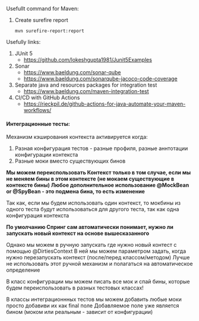 Usefullt command for Maven:

1) Create surefire report

   `mvn surefire-report:report`

Usefully links:

1) JUnit 5
    * https://github.com/lokeshgupta1981/Junit5Examples
2) Sonar
    * https://www.baeldung.com/sonar-qube
    * https://www.baeldung.com/sonarqube-jacoco-code-coverage
3) Separate java and resources packages for integration test
    * https://www.baeldung.com/maven-integration-test
4) CI/CD with GitHub Actions
    * https://rieckpil.de/github-actions-for-java-automate-your-maven-workflows/

#### Интеграционные тесты:

Механизм кэширования контекста активируется когда:

1) Разная конфигурация тестов - разные профиля, разные аннтотации конфигурации контекста
2) Разные моки вместо существующих бинов

**Мы можем переиспользовать Контекст только в том случае, если мы не меняем бины в этом контексте (не мокаем
существующие в контексте бины)
Любое дополнительное использование @MockBean or @SpyBean - это подмена бина, то есть изменение**

Так как, если мы будем использовать один контекст, то мокбины из одного теста будут использоваться для другого теста,
так как одна конфигурация контекста

**По умолчанию Спринг сам автоматически понимает, нужно ли запускать новый контекст на основе вышесказанного**

Однако мы можем в ручную запускать где нужно новый контест с помощью @DirtiesContext В ней мы можем параметром задать,
когда нужно перезапускать контекст (после/перед классом/методом)
Лучше не использовать этот ручной механизм и полагаться на автоматическое определение

В класс конфигурации мы можем писать все мок и спай бины, которые будем переиспользовать в разных тестовых классах!

В классы интеграционнных тестов мы можем добавить любые моки просто добавиви их как final поле Добавляемое поле уже
является бином (моком или реальным - зависит от конфигурации)